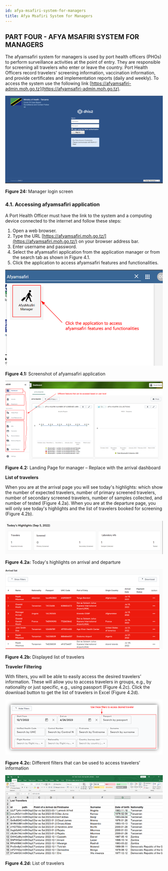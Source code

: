```yaml
---
id: afya-msafiri-system-for-managers
title: Afya Msafiri System for Managers
---
```


## PART FOUR - AFYA MSAFIRI SYSTEM FOR MANAGERS

The afyamsafiri system for managers is used by port health officers (PHOs) to perform surveillance activities at the point of entry. They are responsible for screening all travelers who enter or leave the country. Port Health Officers record travelers' screening information, vaccination information, and provide certificates and implementation reports (daily and weekly). To access the system use the following link [https://afyamsafiri-admin.moh.go.tz](https://afyamsafiri-admin.moh.go.tz).

![Manager login screen](<../static/img/figure 24.png>)

**Figure 24:** Manager login screen

### 4.1. Accessing afyamsafiri application

A Port Health Officer must have the link to the system and a computing device connected to the internet and follow these steps:

1. Open a web browser.
2. Type the URL [https://afyamsafiri.moh.go.tz/](https://afyamsafiri.moh.go.tz/) on your browser address bar.
3. Enter username and password.
4. Select the afyamsafiri application from the application manager or from the search tab as shown in Figure 4.1.
5. Click the application to access afyamsafiri features and functionalities.

![Afyamsafiri application](<../static/img/figure 4.1.png>)

**Figure 4.1:** Screenshot of afyamsafiri application

![Landing Page for manager](<../static/img/figure 4.2.png>)

**Figure 4.2:** Landing Page for manager – Replace with the arrival dashboard

**List of travelers**

When you are at the arrival page you will see today's highlights: which show the number of expected travelers, number of primary screened travelers, number of secondary screened travelers, number of samples collected, and number of tested (Figure 4.2a). When you are at the departure page, you will only see today's highlights and the list of travelers booked for screening (Figure 4.2b).

![Today's highlights](../static/img/today.png)

**Figure 4.2a:** Today's highlights on arrival and departure

![Displayed list of travelers](<../static/img/figure 4.2b.png>)

**Figure 4.2b:** Displayed list of travelers

**Traveler Filtering**

With filters, you will be able to easily access the desired travelers’ information. These will allow you to access travelers in groups, e.g., by nationality or just specific, e.g., using passport (Figure 4.2c). Click the download button to get the list of travelers in Excel (Figure 4.2d).

![Different filters](<../static/img/figure 4.2c.png>)

**Figure 4.2c:** Different filters that can be used to access travelers’ information

![List of travelers](<../static/img/fig.png>)

**Figure 4.2d:** List of travelers
